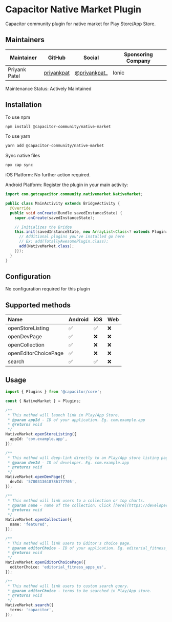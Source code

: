 # Capacitor Native Market Plugin

Capacitor community plugin for native market for Play Store/App Store.

## Maintainers

| Maintainer | GitHub | Social | Sponsoring Company |
| -----------| -------| -------| -------------------|
| Priyank Patel | [priyankpat](https://github.com/priyankpat) | [@priyankpat_](https://twitter.com/priyankpat_) | Ionic |

Maintenance Status: Actively Maintained

## Installation

To use npm

```bash
npm install @capacitor-community/native-market
```

To use yarn

```bash
yarn add @capacitor-community/native-market
```

Sync native files

```bash
npx cap sync
```

iOS Platform: No further action required.

Android Platform: Register the plugin in your main activity:

```java
import com.getcapacitor.community.nativemarket.NativeMarket;

public class MainActivity extends BridgeActivity {
  @Override
  public void onCreate(Bundle savedInstanceState) {
    super.onCreate(savedInstanceState);

    // Initializes the Bridge
    this.init(savedInstanceState, new ArrayList<Class<? extends Plugin>>() {{
      // Additional plugins you've installed go here
      // Ex: add(TotallyAwesomePlugin.class);
      add(NativeMarket.class);
    }});
  }
}
```

## Configuration

No configuration required for this plugin

## Supported methods

| Name  | Android | iOS | Web
| :---- | :--- | :--- | :--- |
| openStoreListing | ✅ | ✅ | ❌ 
| openDevPage | ✅ | ❌ | ❌ 
| openCollection | ✅ | ❌ | ❌ 
| openEditorChoicePage | ✅ | ❌ | ❌ 
| search | ✅ | ✅ | ❌ 

## Usage

```typescript
import { Plugins } from '@capacitor/core';

const { NativeMarket } = Plugins;

/**
 * This method will launch link in Play/App Store.
 * @param appId - ID of your application. Eg. com.example.app
 * @returns void
 */
NativeMarket.openStoreListing({
  appId: 'com.example.app',
});

/**
 * This method will deep-link directly to an Play/App store listing page.
 * @param devId - ID of developer. Eg. com.example.app
 * @returns void
 */
NativeMarket.openDevPage({
  devId: '5700313618786177705',
});

/**
 * This method will link users to a collection or top charts.
 * @param name - name of the collection. Click [here](https://developer.android.com/distribute/marketing-tools/linking-to-google-play#OpeningCollection) for android options.
 * @returns void
 */
NativeMarket.openCollection({
  name: 'featured',
});

/**
 * This method will link users to Editor's choice page.
 * @param editorChoice - ID of your application. Eg. editorial_fitness_apps_us
 * @returns void
 */
NativeMarket.openEditorChoicePage({
  editorChoice: 'editorial_fitness_apps_us',
});

/**
 * This method will link users to custom search query.
 * @param editorChoice - terms to be searched in Play/App store.
 * @returns void
 */
NativeMarket.search({
  terms: 'capacitor',
});
```
